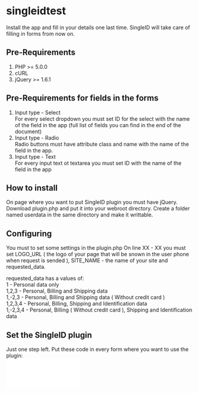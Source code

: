 singleidtest
============

Install the app and fill in your details one last time. SingleID will take care of filling in forms from now on.

## Pre-Requirements
1. PHP >= 5.0.0
2. cURL
3. jQuery >= 1.6.1

## Pre-Requirements for fields in the forms
1. Input type - Select<br />
    For every select dropdown you must set ID for the select with the name of the field in the app (full list of fields you can find in the end of the document)
2. Input type - Radio<br />
    Radio buttons must have attribute class and name with the name of the field in the app. 
3. Input type - Text<br />
    For every input text ot textarea you must set ID with the name of the field in the app

## How to install
On page where you want to put SingleID plugin you must have jQuery.
Download plugin.php and put it into your webroot directory. Create a folder named userdata in the same directory and make it writtable.

## Configuring
You must to set some settings in the plugin.php
On line XX - XX you must set LOGO_URL ( the logo of your page that will be snown in the user phone when request is sended ), SITE_NAME - the name of your site and requested_data.

requested_data has a values of:<br />
1 - Personal data only<br />
1,2,3 - Personal, Billing and Shipping data<br />
1,-2,3 - Personal, Billing and Shipping data ( Without credit card ) <br />
1,2,3,4 - Personal, Billing, Shipping and Identification data<br />
1,-2,3,4 - Personal, Billing ( Without credit card ), Shipping and Identification data<br />

## Set the SingleID plugin
Just one step left. Put these code in every form where you want to use the plugin: <br />
<code><iframe src="plugin.php?op=init" width="200" height="80" frameborder="0"></iframe></code>
